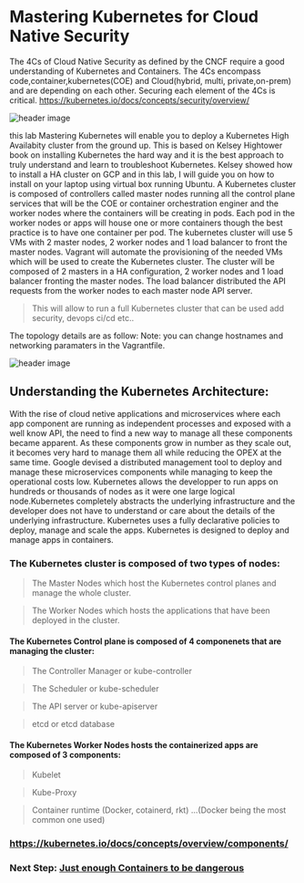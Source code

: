 # Mastering Kubernetes for Cloud Native Security
The 4Cs of Cloud Native Security as defined by the CNCF require a good understanding of Kubernetes and Containers. The 4Cs encompass code,container,kubernetes(COE) and Cloud(hybrid, multi, private,on-prem) and are depending on each other. Securing each element of the 4Cs is critical.
https://kubernetes.io/docs/concepts/security/overview/
           
   ![header image](https://github.com/dean-houari/Mastering-Kubernetes/blob/master/LAB/4c.png)
             
this lab Mastering Kubernetes will enable you to deploy a Kubernetes High Availabity cluster from the ground up. This is based on Kelsey Hightower book on installing Kubernetes the hard way and it is the best approach to truly understand and learn to troubleshoot Kubernetes.
Kelsey showed how to install a HA cluster on GCP and in this lab, I will guide you on how to install on your laptop using virtual box running Ubuntu. 
A Kubernetes cluster is composed of controllers called master nodes running all the control plane services that will be the COE or container orchestration enginer and the worker nodes where the containers will be creating in pods. Each pod in the worker nodes or apps will house one or more containers though the best practice is to have one container per pod.
The kubernetes cluster will use 5 VMs with 2 master nodes, 2 worker nodes and 1 load balancer to front the master nodes. 
Vagrant will automate the provisioning of the needed VMs which will be used to create the Kubernetes cluster. The cluster will be composed of 2 masters in a HA configuration, 2 worker nodes and 1 load balancer fronting the master nodes. The load balancer distributed the API requests from the worker nodes to each master node API server.

>This will allow to run a full Kubernetes cluster that can be used add security, devops ci/cd etc..

The topology details are as follow: 
Note: you can change hostnames and networking paramaters in the Vagrantfile.
  
  ![header image](https://github.com/dean-houari/Mastering-Kubernetes/blob/master/LAB/K8stopo.png)
  
  
## Understanding the Kubernetes Architecture:

With the rise of cloud netive applications and microservices where each app component are running as independent processes and exposed with a well know API, the need to find a new way to manage all these components became apparent. As these components grow in number as they scale out, it becomes very hard to manage them all while reducing the OPEX at the same time. Google devised a distributed management tool to deploy and manage these microservices components while managing to keep the operational costs low.
Kubernetes allows the developper to run apps on hundreds or thousands of nodes as it were one large logical node.Kubernetes completely abstracts the underlying infrastructure and the developer does not have to understand or care about the details of the underlying infrastructure. Kubernetes uses a fully declarative policies to deploy, manage and scale the apps.
Kubernetes is designed to deploy and manage apps in containers.

### The Kubernetes cluster is composed of two types of nodes:

 > The Master Nodes which host the Kubernetes control planes and manage the whole cluster.
  
 > The Worker Nodes which hosts the applications that have been deployed in the cluster.
  
#### The Kubernetes Control plane is composed of 4 componenets that are managing the cluster:

  > The Controller Manager or kube-controller
  
  > The Scheduler or kube-scheduler
  
  > The API server or kube-apiserver
  
  > etcd or etcd database
  
#### The Kubernetes Worker Nodes hosts the containerized apps are composed of 3 components:

  > Kubelet 
   
  > Kube-Proxy
   
  > Container runtime (Docker, cotainerd, rkt) ...(Docker being the most common one used)
   
### https://kubernetes.io/docs/concepts/overview/components/




### Next Step: [Just enough Containers to be dangerous](Just-Enough-Containers.md)
